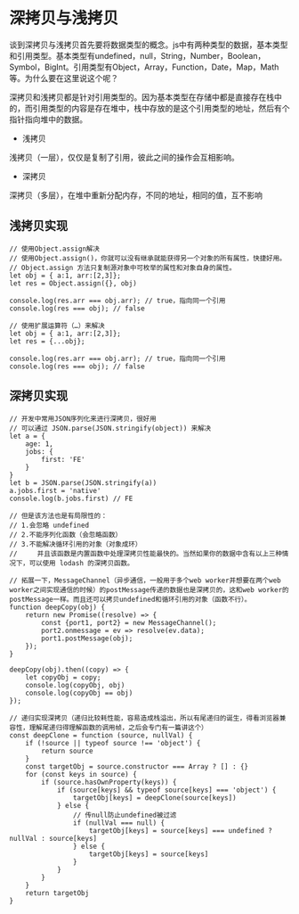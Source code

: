 <!--
 * @Autor: 卢建
 * @LastEditors: 卢建
 * @Description: 深拷贝与浅拷贝
 * @Date: 2021-02-01 15:15:54
 * @LastEditTime: 2021-02-02 09:22:35
-->
# 深拷贝与浅拷贝

谈到深拷贝与浅拷贝首先要将数据类型的概念。js中有两种类型的数据，基本类型和引用类型。基本类型有undefined，null，String，Number，Boolean，Symbol，BigInt。引用类型有Object，Array，Function，Date，Map，Math等。为什么要在这里说这个呢？
        
深拷贝和浅拷贝都是针对引用类型的。因为基本类型在存储中都是直接存在栈中的，而引用类型的内容是存在堆中，栈中存放的是这个引用类型的地址，然后有个指针指向堆中的数据。

* 浅拷贝

浅拷贝（一层），仅仅是复制了引用，彼此之间的操作会互相影响。

* 深拷贝

深拷贝（多层），在堆中重新分配内存，不同的地址，相同的值，互不影响

## 浅拷贝实现

```
// 使用Object.assign解决
// 使用Object.assign()，你就可以没有继承就能获得另一个对象的所有属性，快捷好用。 
// Object.assign 方法只复制源对象中可枚举的属性和对象自身的属性。
let obj = { a:1, arr:[2,3]};
let res = Object.assign({}, obj)

console.log(res.arr === obj.arr); // true，指向同一个引用
console.log(res === obj); // false
```

```
// 使用扩展运算符（…）来解决
let obj = { a:1, arr:[2,3]};
let res = {...obj};

console.log(res.arr === obj.arr); // true，指向同一个引用
console.log(res === obj); // false
```

## 深拷贝实现

```
// 开发中常用JSON序列化来进行深拷贝，很好用
// 可以通过 JSON.parse(JSON.stringify(object)) 来解决
let a = {
    age: 1,
    jobs: {
        first: 'FE'
    }
}
let b = JSON.parse(JSON.stringify(a))
a.jobs.first = 'native'
console.log(b.jobs.first) // FE

// 但是该方法也是有局限性的：
// 1.会忽略 undefined
// 2.不能序列化函数（会忽略函数）
// 3.不能解决循环引用的对象（对象成环）
//     并且该函数是内置函数中处理深拷贝性能最快的。当然如果你的数据中含有以上三种情况下，可以使用 lodash 的深拷贝函数。

// 拓展一下，MessageChannel（异步通信，一般用于多个web worker并想要在两个web worker之间实现通信的时候）的postMessage传递的数据也是深拷贝的，这和web worker的postMessage一样。而且还可以拷贝undefined和循环引用的对象（函数不行）。
function deepCopy(obj) {
    return new Promise((resolve) => {
        const {port1, port2} = new MessageChannel();
        port2.onmessage = ev => resolve(ev.data);
        port1.postMessage(obj);
    });
}

deepCopy(obj).then((copy) => {
    let copyObj = copy;
    console.log(copyObj, obj)
    console.log(copyObj == obj)
});
```

```
// 递归实现深拷贝（递归比较耗性能，容易造成栈溢出，所以有尾递归的诞生，得看浏览器兼容性，理解尾递归得理解函数的调用帧，之后会专门有一篇讲这个）
const deepClone = function (source, nullVal) {
    if (!source || typeof source !== 'object') {
        return source
    }
    const targetObj = source.constructor === Array ? [] : {}
    for (const keys in source) {
        if (source.hasOwnProperty(keys)) {
            if (source[keys] && typeof source[keys] === 'object') {
                targetObj[keys] = deepClone(source[keys])
            } else {
                // 传null防止undefined被过滤
                if (nullVal === null) {
                    targetObj[keys] = source[keys] === undefined ? nullVal : source[keys]
                } else {
                    targetObj[keys] = source[keys]
                }
            }
        }
    }
    return targetObj
}
```
